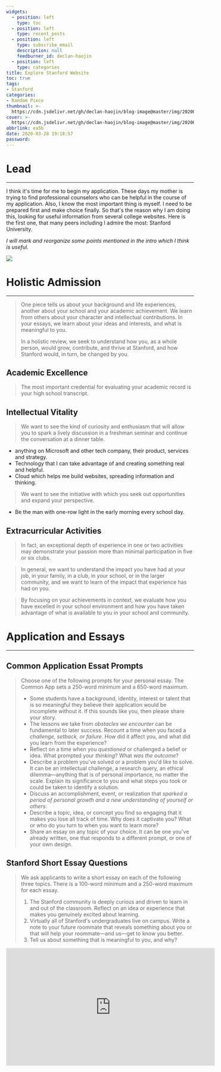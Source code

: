 ```yaml
---
widgets:
  - position: left
    type: toc
  - position: left
    type: recent_posts
  - position: left
    type: subscribe_email
    description: null
    feedburner_id: declan-haojin
  - position: left
    type: categories
title: Explore Stanford Website
toc: true
tags:
- Stanford
categories:
- Random Piece
thumbnail: >-
  https://cdn.jsdelivr.net/gh/declan-haojin/blog-image@master/img/20200412192731.png
cover: >-
  https://cdn.jsdelivr.net/gh/declan-haojin/blog-image@master/img/20200412192731.png
abbrlink: ea5b
date: 2020-03-28 19:18:57
password:
---
```


# Lead

---

I think it's time for me to begin my application. These days my mother is trying to find professional counselors who can be helpful in the course of my application. Also, I know the most important thing is myself. I need to be prepared first and make choice finally. So that's the reason why I am doing this, looking for useful information from several college websites. Here is the first one, that many peers including I admire the most: Stanford University.

*I will mark and reorganize some points mentioned in the intro which I think is useful.*

<!--more-->

![](https://cdn.jsdelivr.net/gh/declan-haojin/blog-image@master/img/20200412193642.png)

# Holistic Admission

---

> One piece tells us about your background and life experiences, another about your school and your academic achievement. We learn from others about your character and intellectual contributions. In your essays, we learn about your ideas and interests, and what is meaningful to you.
>
> In a holistic review, we seek to understand how you, as a whole person, would grow, contribute, and thrive at Stanford, and how Stanford would, in turn, be changed by you.

## Academic Excellence

> The most important credential for evaluating your academic record is your high school transcript.

## Intellectual Vitality

> We want to see the kind of curiosity and enthusiasm that will allow you to spark a lively discussion in a freshman seminar and continue the conversation at a dinner table.

- anything on Microsoft and other tech company, their product, services and strategy.
-  Technology that I can take advantage of and creating something real and helpful.
  - Cloud which helps me build websites, spreading information and thinking.

> We want to see the initiative with which you seek out opportunities and expand your perspective.

- Be the man with one-row light in the early morning every school day.

## Extracurricular Activities

> In fact, an exceptional depth of experience in one or two activities may demonstrate your passion more than minimal participation in five or six clubs.

> In general, we want to understand the impact you have had at your job, in your family, in a club, in your school, or in the larger community, and we want to learn of the impact that experience has had on you.

> By focusing on your achievements in context, we evaluate how you have excelled in your school environment and how you have taken advantage of what is available to you in your school and community.

# Application and Essays

---

## Common Application Essat Prompts

> Choose one of the following prompts for your personal essay. The Common App sets a 250-word minimum and a 650-word maximum.
>
> - Some students have a background, identity, interest or talent that is so meaningful they believe their application would be incomplete without it. If this sounds like you, then please share your story.
> - The lessons we take from *obstacles we encounter* can be fundamental to later success. Recount a time when you faced a *challenge, setback, or failure*. How did it affect you, and what did you learn from the experience?
> - Reflect on a time when you *questioned* or challenged a belief or idea. What prompted your *thinking*? What *was the outcome*?
> - Describe a problem you've solved or a problem you'd like to solve. It can be an intellectual challenge, a research query, an ethical dilemma—anything that is of personal importance, no matter the scale. Explain its significance to you and what steps you took or could be taken to identify a solution.
> - Discuss an accomplishment, event, or realization that *sparked a period of personal growth and a new understanding of yourself or others*.
> - Describe a topic, idea, or concept you find so engaging that it makes you lose all track of time. Why does it captivate you? What or who do you turn to when you want to learn more?
> - Share an essay on any topic of your choice. It can be one you've already written, one that responds to a different prompt, or one of your own design.

## Stanford Short Essay Questions

> We ask applicants to write a short essay on each of the following three topics. There is a 100-word minimum and a 250-word maximum for each essay.
>
> 1. The Stanford community is deeply curious and driven to learn in and out of the classroom. Reflect on an idea or experience that makes you genuinely excited about learning.
> 2. Virtually all of Stanford's undergraduates live on campus. Write a note to your future roommate that reveals something about you or that will help your roommate—and us—get to know you better.
> 3. Tell us about something that is meaningful to you, and why?


<iframe width="560" height="315" src="https://www.youtube.com/embed/_Nq4Z5i7lcs" frameborder="0" allow="accelerometer; autoplay; encrypted-media; gyroscope; picture-in-picture" allowfullscreen></iframe>
